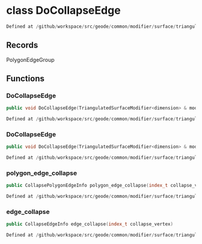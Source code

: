 # class DoCollapseEdge

```cpp
Defined at /github/workspace/src/geode/common/modifier/surface/triangulated_surface_modifier.cpp#736
```

## Records

PolygonEdgeGroup



## Functions

### DoCollapseEdge

```cpp
public void DoCollapseEdge(TriangulatedSurfaceModifier<dimension> & modifier, index_t edge_id)
```

```cpp
Defined at /github/workspace/src/geode/common/modifier/surface/triangulated_surface_modifier.cpp#748
```

### DoCollapseEdge

```cpp
public void DoCollapseEdge(TriangulatedSurfaceModifier<dimension> & modifier, const PolygonEdge & edge)
```

```cpp
Defined at /github/workspace/src/geode/common/modifier/surface/triangulated_surface_modifier.cpp#771
```

### polygon_edge_collapse

```cpp
public CollapsePolygonEdgeInfo polygon_edge_collapse(index_t collapse_vertex)
```

```cpp
Defined at /github/workspace/src/geode/common/modifier/surface/triangulated_surface_modifier.cpp#842
```

### edge_collapse

```cpp
public CollapseEdgeInfo edge_collapse(index_t collapse_vertex)
```

```cpp
Defined at /github/workspace/src/geode/common/modifier/surface/triangulated_surface_modifier.cpp#861
```



